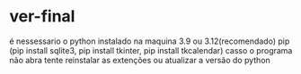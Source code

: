 # ver-final
é nessessario o python instalado na maquina 3.9 ou 3.12(recomendado)
pip (pip install sqlite3, pip install tkinter, pip install tkcalendar)
casso o programa não abra tente reinstalar as extenções ou atualizar a versão do python

